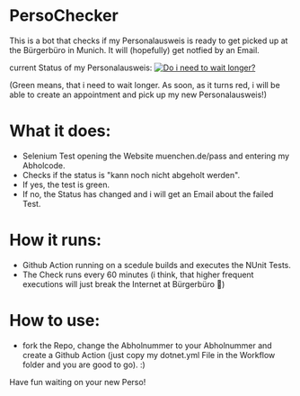


# PersoChecker 
This is a bot that checks if my Personalausweis is ready to get picked up at the Bürgerbüro in Munich. It will (hopefully) get notfied by an Email.

current Status of my Personalausweis:
[![Do i need to wait longer?](https://github.com/echtlersebastian/PersoChecker/actions/workflows/dotnet.yml/badge.svg)](https://github.com/echtlersebastian/PersoChecker/actions/workflows/dotnet.yml)

(Green means, that i need to wait longer. As soon, as it turns red, i will be able to create an appointment and pick up my new Personalausweis!)

# What it does:
 - Selenium Test opening the Website muenchen.de/pass and entering my Abholcode.
 - Checks if the status is "kann noch nicht abgeholt werden". 
 - If yes, the test is green. 
 - If no, the Status has changed and i will get an Email about the failed Test.
 
# How it runs:
 - Github Action running on a scedule builds and executes the NUnit Tests. 
 - The Check runs every 60 minutes (i think, that higher frequent executions will just break the Internet at Bürgerbüro 🤡)
 
# How to use:
 - fork the Repo, change the Abholnummer to your Abholnummer and create a Github Action (just copy my dotnet.yml File in the Workflow folder and you are good to go). :)
 
 Have fun waiting on your new Perso!
